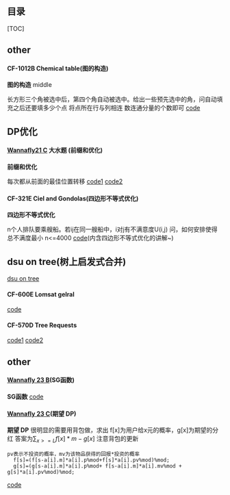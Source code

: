 ## 目录

[TOC]
## other

#### CF-1012B Chemical table(图的构造)
**图的构造** middle

长方形三个角被选中后，第四个角自动被选中。给出一些预先选中的角，问自动填充之后还要填多少个点
将点所在行与列相连 数连通分量的个数即可
[code](https://github.com/RandomVar/ACM/blob/master/cf%E6%9D%82%E9%A2%98/1012BChemicaltable(%E5%9B%BE%E7%9A%84%E6%9E%84%E9%80%A0).cpp)


## DP优化

#### [Wannafly21 C](https://www.nowcoder.com/acm/contest/159/C) 大水题 (前缀和优化)
**前缀和优化**

每次都从前面的最佳位置转移
[code1](https://github.com/RandomVar/ACM/blob/master/%E4%B8%93%E9%A2%98%E5%90%88%E9%9B%86/dp%E4%BC%98%E5%8C%96/%E5%A4%A7%E6%B0%B4%E9%A2%98.cpp)
[code2](https://github.com/RandomVar/ACM/blob/master/%E4%B8%93%E9%A2%98%E5%90%88%E9%9B%86/dp%E4%BC%98%E5%8C%96/%E5%A4%A7%E6%B0%B4%E9%A2%982.cpp)

#### CF-321E Ciel and Gondolas(四边形不等式优化)
**四边形不等式优化**

n个人排队要乘艘船。若ij在同一艘船中，i对j有不满意度U(i,j)
问，如何安排使得总不满度最小 n<=4000
[code](https://github.com/RandomVar/ACM/blob/master/cf%E6%9D%82%E9%A2%98/321E(dp%E4%BC%98%E5%8C%96).cpp)(内含四边形不等式优化的讲解~)

## dsu on tree(树上启发式合并)
[dsu on tree](http://codeforces.com/blog/entry/44351)

#### CF-600E Lomsat gelral
[code](https://github.com/RandomVar/ACM/blob/master/%E4%B8%93%E9%A2%98%E5%90%88%E9%9B%86/%E6%95%B0%E6%8D%AE%E7%BB%93%E6%9E%84/CF600ELomsat%20gelral(dsu%20on%20tree).cpp)


#### CF-570D Tree Requests
[code1](https://github.com/RandomVar/ACM/blob/master/%E4%B8%93%E9%A2%98%E5%90%88%E9%9B%86/%E6%95%B0%E6%8D%AE%E7%BB%93%E6%9E%84/cf570D.%20Tree%20Requests.cpp)
[code2](https://github.com/RandomVar/ACM/blob/master/%E4%B8%93%E9%A2%98%E5%90%88%E9%9B%86/%E6%95%B0%E6%8D%AE%E7%BB%93%E6%9E%84/cf570d.cpp)


## other

#### [Wannafly 23 B](https://www.nowcoder.com/acm/contest/161/B)(SG函数)
**SG函数**
[code](https://github.com/RandomVar/ACM/blob/master/Contests/nowcoder/8.31%20wannafly/b.cpp)

#### [Wannafly 23 C](https://www.nowcoder.com/acm/contest/161/C)(期望 DP)
**期望 DP**
很明显的需要用背包做，求出
f[x]为用户给x元的概率，g[x]为期望的分红
答案为$\sum_{x>=L}f[x]*m-g[x]$
注意背包的更新
```
pv表示不投资的概率，mv为该物品获得的回报*投资的概率
  f[s]=(f[s-a[i].m]*a[i].p%mod+f[s]*a[i].pv%mod)%mod;
  g[s]=(g[s-a[i].m]*a[i].p%mod+ f[s-a[i].m]*a[i].mv%mod + g[s]*a[i].pv%mod)%mod;
```
[code](https://github.com/RandomVar/ACM/blob/master/Contests/nowcoder/8.31%20wannafly/c.cpp)